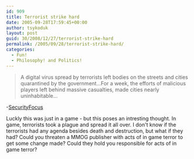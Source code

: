 ```yaml
---
id: 909
title: Terrorist strike hard
date: 2005-09-28T17:59:45+00:00
author: tsykoduk
layout: post
guid: 30/2008/12/27/terrorist-strike-hard
permalink: /2005/09/28/terrorist-strike-hard/
categories:
  - Fun!
  - Philosophy! and Politics!
---
```

<blockquote> A digital virus spread by terrorists left bodies on the streets and cities quarantined by the government...For a week, the efforts of malicious players left behind massive casualties, made cities nearly uninhabitable...</blockquote>

-<a href="http://www.securityfocus.org/news/11330">SecurityFocus</a>


Luckly this was just in a game - but this poses an intresting thought. In game, terrorists took a plague and spread it all over. I don't know if the terrorists had any agenda besides death and destruction, but what if they had? Could you threaten a <span class="caps">MMOG</span> publisher with acts of in game terror to get some change made? Could they hold you responsible for acts of in game terror?